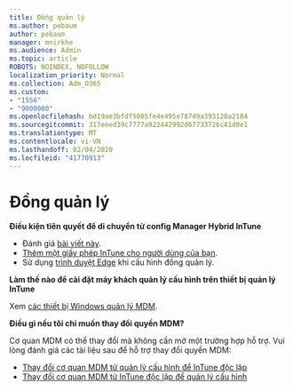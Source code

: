 ```yaml
---
title: Đồng quản lý
ms.author: pebaum
author: pebaum
manager: mnirkhe
ms.audience: Admin
ms.topic: article
ROBOTS: NOINDEX, NOFOLLOW
localization_priority: Normal
ms.collection: Adm_O365
ms.custom:
- "1556"
- "9000080"
ms.openlocfilehash: bd19ae3bfdf5005fe4e495e78749a393128a2184
ms.sourcegitcommit: 317eeed39c7777a922442992d67733726c41d9e1
ms.translationtype: MT
ms.contentlocale: vi-VN
ms.lasthandoff: 02/04/2020
ms.locfileid: "41770913"
---
```

# <a name="co-management"></a>Đồng quản lý

**Điều kiện tiên quyết để di chuyển từ config Manager Hybrid InTune**

- Đánh giá [bài viết này](https://docs.microsoft.com/configmgr/mdm/deploy-use/migrate-hybridmdm-to-intunesa).
- [Thêm một giấy phép InTune cho người dùng của bạn](https://docs.microsoft.com/intune/licenses-assign).
- Sử dụng [trình duyệt Edge](https://www.microsoft.com/windows/microsoft-edge) khi cấu hình đồng quản lý.

**Làm thế nào để cài đặt máy khách quản lý cấu hình trên thiết bị quản lý InTune**

Xem [các thiết bị Windows quản lý MDM](https://docs.microsoft.com/configmgr/core/clients/deploy/deploy-clients-to-windows-computers#bkmk_mdm).

**Điều gì nếu tôi chỉ muốn thay đổi quyền MDM?**

Cơ quan MDM có thể thay đổi mà không cần mở một trường hợp hỗ trợ. Vui lòng đánh giá các tài liệu sau để hỗ trợ thay đổi quyền MDM:

- [Thay đổi cơ quan MDM từ quản lý cấu hình để InTune độc lập](https://docs.microsoft.com/configmgr/mdm/deploy-use/migrate-change-mdm-authority)
- [Thay đổi cơ quan MDM từ InTune độc lập để quản lý cấu hình](https://docs.microsoft.com/configmgr/mdm/deploy-use/change-mdm-authority)
